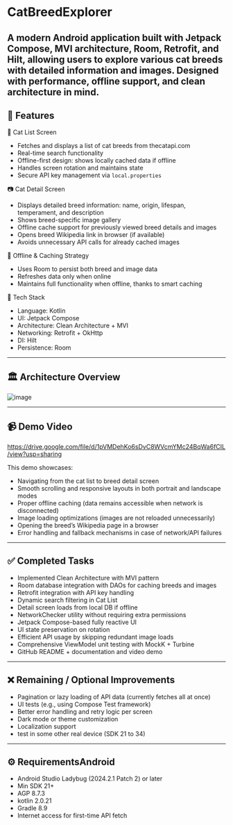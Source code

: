# CatBreedExplorer

A modern Android application built with Jetpack Compose, MVI architecture, Room, Retrofit, and Hilt, allowing users to explore various cat breeds with detailed information and images. Designed with performance, offline support, and clean architecture in mind.
---

## 🚀 Features

📄 Cat List Screen
- Fetches and displays a list of cat breeds from thecatapi.com
- Real-time search functionality
- Offline-first design: shows locally cached data if offline
- Handles screen rotation and maintains state
- Secure API key management via `local.properties`

📷 Cat Detail Screen
- Displays detailed breed information: name, origin, lifespan, temperament, and description
- Shows breed-specific image gallery
- Offline cache support for previously viewed breed details and images
- Opens breed Wikipedia link in browser (if available)
- Avoids unnecessary API calls for already cached images

📅 Offline & Caching Strategy
- Uses Room to persist both breed and image data
- Refreshes data only when online
- Maintains full functionality when offline, thanks to smart caching

🔧 Tech Stack
- Language: Kotlin
- UI: Jetpack Compose
- Architecture: Clean Architecture + MVI
- Networking: Retrofit + OkHttp
- DI: Hilt
- Persistence: Room

---

## 🏛 Architecture Overview
![image](https://github.com/user-attachments/assets/ccd2b2d5-108c-426e-94b7-1ff547c09eca)

---

## 📹 Demo Video
https://drive.google.com/file/d/1pVMDehKo6sDvC8WVcmYMc24BqWa6fCIL/view?usp=sharing

This demo showcases:
- Navigating from the cat list to breed detail screen
- Smooth scrolling and responsive layouts in both portrait and landscape modes
- Proper offline caching (data remains accessible when network is disconnected)
- Image loading optimizations (images are not reloaded unnecessarily)
- Opening the breed’s Wikipedia page in a browser
- Error handling and fallback mechanisms in case of network/API failures
---

## ✅ Completed Tasks

- Implemented Clean Architecture with MVI pattern
- Room database integration with DAOs for caching breeds and images
- Retrofit integration with API key handling
- Dynamic search filtering in Cat List
- Detail screen loads from local DB if offline
- NetworkChecker utility without requiring extra permissions
- Jetpack Compose-based fully reactive UI
- UI state preservation on rotation
- Efficient API usage by skipping redundant image loads
- Comprehensive ViewModel unit testing with MockK + Turbine
- GitHub README + documentation and video demo

---


## ❌ Remaining / Optional Improvements

- Pagination or lazy loading of API data (currently fetches all at once)
- UI tests (e.g., using Compose Test framework)
- Better error handling and retry logic per screen
- Dark mode or theme customization
- Localization support
- test in  some other real device (SDK 21 to 34) 
---


## ⚙ RequirementsAndroid 
- Android Studio Ladybug (2024.2.1 Patch 2) or later
- Min SDK 21+
- AGP 8.7.3
- kotlin 2.0.21
- Gradle 8.9
- Internet access for first-time API fetch



